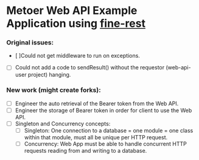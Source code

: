 # Metoer Web API Example Application using [fine-rest](https://github.com/aadamsx/fine-rest)

### Original issues:
- [ ]Could not get middleware to run on exceptions.
- [ ] Could not add a code to sendResult() without the requestor (web-api-user project) hanging.

### New work (might create forks):
- [ ] Engineer the auto retrieval of the Bearer token from the Web API.
- [ ] Engineer the storage of Bearer token in order for client to use the Web API.
- [ ] Singleton and Concurrency concepts:
  - [ ] Singleton: One connection to a database = one module = one class within that module, must all be unique per HTTP request.
  - [ ] Concurrency: Web App must be able to handle concurrent HTTP requests reading from and writing to a database.
